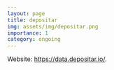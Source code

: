 ```yaml
---
layout: page
title: depositar
img: assets/img/depositar.png
importance: 1
category: ongoing
---
```


Website: <https://data.depositar.io/>.
